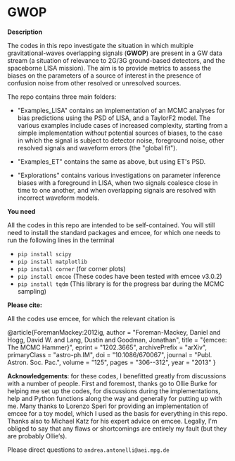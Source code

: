 # GWOP

**Description**

The codes in this repo investigate the situation in which multiple gravitational-waves overlapping signals (**GWOP**) are present in a GW data stream (a situation of relevance to 2G/3G ground-based detectors, and the spaceborne LISA mission). The aim is to provide metrics to assess the biases on the parameters of a source of interest in the presence of confusion noise from other resolved or unresolved sources.

The repo contains three main folders:

- "Examples_LISA" contains an implementation of an MCMC analyses for bias predictions using the PSD of LISA, and a TaylorF2 model. The various examples include cases of increased complexity, starting from a simple implementation *without* potential sources of biases, to the case in which the signal is subject to detector noise, foreground noise, other resolved signals and waveform errors (the "global fit").

- "Examples_ET" contains the same as above, but using ET's PSD.

- "Explorations" contains various investigations on parameter inference biases with a foreground in LISA, when two signals coalesce close in time to one another, and when overlapping signals are resolved with incorrect waveform models.


**You need**

All the codes in this repo are intended to be self-contained. You will still need to install the standard packages and emcee, for which one needs to run the following lines in the terminal

- `pip install scipy` 
- `pip install matplotlib`
- `pip install corner` (for corner plots)
- `pip install emcee` (These codes have been tested with emcee v3.0.2)
- `pip install tqdm` (This library is for the progress bar during the MCMC sampling)

**Please cite:**

All the codes use emcee, for which the relevant citation is

@article{ForemanMackey:2012ig,
    author = "Foreman-Mackey, Daniel and Hogg, David W. and Lang, Dustin and Goodman, Jonathan",
    title = "{emcee: The MCMC Hammer}",
    eprint = "1202.3665",
    archivePrefix = "arXiv",
    primaryClass = "astro-ph.IM",
    doi = "10.1086/670067",
    journal = "Publ. Astron. Soc. Pac.",
    volume = "125",
    pages = "306--312",
    year = "2013"
}

**Acknowledgements**: for these codes, I benefitted greatly from discussions with a number of people. First and foremost, thanks go to Ollie Burke for helping me set up the codes, for discussions during the implementations, help and Python functions along the way and generally for putting up with me. Many thanks to Lorenzo Speri for providing an implementation of emcee for a toy model, which I used as the basis for everything in this repo. Thanks also to Michael Katz for his expert advice on emcee. Legally, I'm obliged to say that any flaws or shortcomings are entirely my fault (but they are probably Ollie’s). 

Please direct questions to `andrea.antonelli@aei.mpg.de` 
